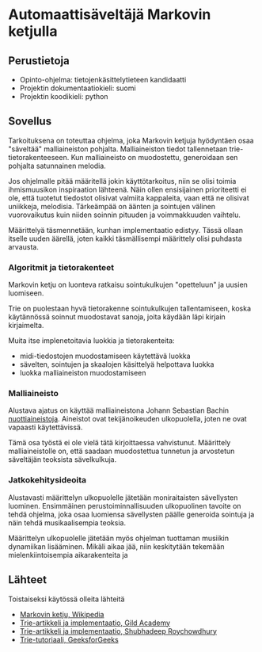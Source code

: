 # Automaattisäveltäjä Markovin ketjulla

## Perustietoja

- Opinto-ohjelma: tietojenkäsittelytieteen kandidaatti
- Projektin dokumentaatiokieli: suomi
- Projektin koodikieli: python

## Sovellus

Tarkoituksena on toteuttaa ohjelma, joka Markovin ketjuja hyödyntäen osaa "säveltää" malliaineiston pohjalta. Malliaineiston tiedot tallennetaan trie-tietorakenteeseen. Kun malliaineisto on muodostettu, generoidaan sen pohjalta satunnainen melodia.

Jos ohjelmalle pitää määritellä jokin käyttötarkoitus, niin se olisi toimia ihmismuusikon inspiraation lähteenä. Näin ollen ensisijainen prioriteetti ei ole, että tuotetut tiedostot olisivat valmiita kappaleita, vaan että ne olisivat uniikkeja, melodisia. Tärkeämpää on äänten ja sointujen välinen vuorovaikutus kuin niiden soinnin pituuden ja voimmakkuuden vaihtelu.

Määrittelyä täsmennetään, kunhan implementaatio edistyy. Tässä ollaan itselle uuden äärellä, joten kaikki täsmällisempi määrittely olisi puhdasta arvausta.

### Algoritmit ja tietorakenteet

Markovin ketju on luonteva ratkaisu sointukulkujen "opetteluun" ja uusien luomiseen. 

Trie on puolestaan hyvä tietorakenne sointukulkujen tallentamiseen, koska käytännössä soinnut muodostavat sanoja, joita käydään läpi kirjain kirjaimelta.

Muita itse implenetoitavia luokkia ja tietorakenteita:
- midi-tiedostojen muodostamiseen käytettävä luokka
- sävelten, sointujen ja skaalojen käsittelyä helpottava luokka
- luokka malliaineiston muodostamiseen 

### Malliaineisto

Alustava ajatus on käyttää malliaineistona Johann Sebastian Bachin [nuottiaineistoja](https://www.mutopiaproject.org/cgibin/make-table.cgi?Composer=BachJS). Aineistot ovat tekijänoikeuden ulkopuolella, joten ne ovat vapaasti käytettävissä.

Tämä osa työstä ei ole vielä tätä kirjoittaessa vahvistunut. Määrittely malliaineistolle on, että saadaan muodostettua tunnetun ja arvostetun säveltäjän teoksista sävelkulkuja.

### Jatkokehitysideoita

Alustavasti määrittelyn ulkopuolelle jätetään moniraitaisten sävellysten luominen. Ensimmäinen perustoiminnallisuuden ulkopuolinen tavoite on tehdä ohjelma, joka osaa luomiensa sävellysten päälle generoida sointuja ja näin tehdä musikaalisempia teoksia.

Määrittelyn ulkopuolelle jätetään myös ohjelman tuottaman musiikin dynamiikan lisääminen. Mikäli aikaa jää, niin keskitytään tekemään mielenkiintoisempia aikarakenteita ja 

## Lähteet

Toistaiseksi käytössä olleita lähteitä
- [Markovin ketju, Wikipedia](https://en.wikipedia.org/wiki/Markov_chain)
- [Trie-artikkeli ja implementaatio, Gild Academy](https://medium.com/@info.gildacademy/a-simpler-way-to-implement-trie-data-structure-in-python-efa6a958a4f2)
- [Trie-artikkeli ja implementaatio, Shubhadeep Roychowdhury](https://towardsdatascience.com/implementing-a-trie-data-structure-in-python-in-less-than-100-lines-of-code-a877ea23c1a1)
- [Trie-tutoriaali, GeeksforGeeks](https://www.geeksforgeeks.org/trie-insert-and-search/)
